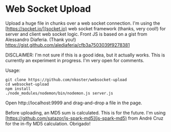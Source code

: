 # Web Socket Upload

Upload a huge file in chunks over a web socket connection.
I'm using the [https://socket.io/](socket.io) web socket framework (thanks, very cool!) for server and client web socket logic. 
Front JS is based on a gist from Alessandro Diaferia. (Thank you!)
https://gist.github.com/alediaferia/cfb3a7503039f9278381

DISCLAIMER: I'm not sure if this is a good idea, but it actually works.
This is currently an experiment in progress. I'm very open for comments.

Usage:

```
git clone https://github.com/nkoster/websocket-upload
cd websocket-upload
npm install
./node_modules/nodemon/bin/nodemon.js server.js
````

Open http://localhost:9999 and drag-and-drop a file in the page.

Before uploading, an MD5 sum is calculated. This is for the future.
I'm using [https://github.com/satazor/js-spark-md5](js-spark-md5) from André Cruz
for the in-fly MD5 calculation. Obrigado!

